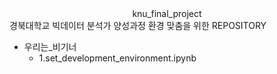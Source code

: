 <center> knu_final_project </center>
경북대학교 빅데이터 분석가 양성과정
환경 맞춤을 위한 REPOSITORY

- 우리는_비기너
    + 1.set_development_environment.ipynb
    
